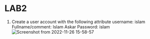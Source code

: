 # LAB2
1. Create a user account with the following attribute
 username: islam
 Fullname/comment: Islam Askar
 Password: islam
 ![Screenshot from 2022-11-26 15-58-57](https://user-images.githubusercontent.com/90289910/204092569-a8331eaf-1406-49dd-a2ed-5e59dc158105.png)
